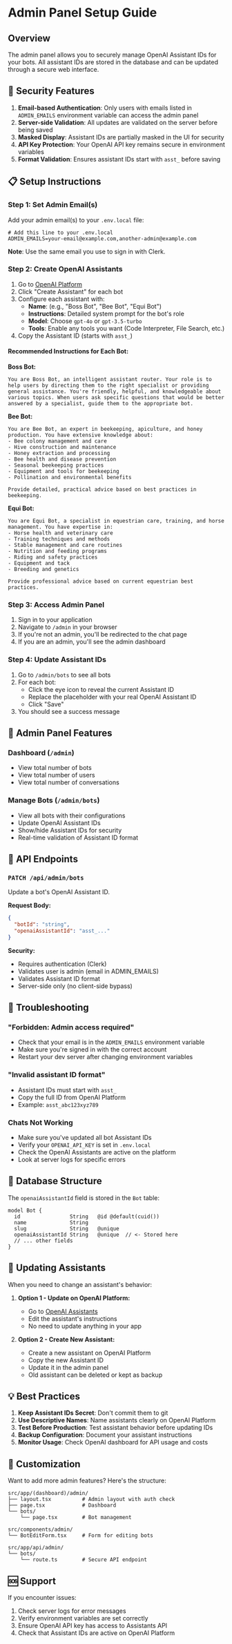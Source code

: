 # Admin Panel Setup Guide

## Overview
The admin panel allows you to securely manage OpenAI Assistant IDs for your bots. All assistant IDs are stored in the database and can be updated through a secure web interface.

## 🔐 Security Features

1. **Email-based Authentication**: Only users with emails listed in `ADMIN_EMAILS` environment variable can access the admin panel
2. **Server-side Validation**: All updates are validated on the server before being saved
3. **Masked Display**: Assistant IDs are partially masked in the UI for security
4. **API Key Protection**: Your OpenAI API key remains secure in environment variables
5. **Format Validation**: Ensures assistant IDs start with `asst_` before saving

## 📋 Setup Instructions

### Step 1: Set Admin Email(s)

Add your admin email(s) to your `.env.local` file:

```env
# Add this line to your .env.local
ADMIN_EMAILS=your-email@example.com,another-admin@example.com
```

**Note**: Use the same email you use to sign in with Clerk.

### Step 2: Create OpenAI Assistants

1. Go to [OpenAI Platform](https://platform.openai.com/assistants)
2. Click "Create Assistant" for each bot
3. Configure each assistant with:
   - **Name**: (e.g., "Boss Bot", "Bee Bot", "Equi Bot")
   - **Instructions**: Detailed system prompt for the bot's role
   - **Model**: Choose `gpt-4o` or `gpt-3.5-turbo`
   - **Tools**: Enable any tools you want (Code Interpreter, File Search, etc.)
4. Copy the Assistant ID (starts with `asst_`)

#### Recommended Instructions for Each Bot:

**Boss Bot:**
```
You are Boss Bot, an intelligent assistant router. Your role is to help users by directing them to the right specialist or providing general assistance. You're friendly, helpful, and knowledgeable about various topics. When users ask specific questions that would be better answered by a specialist, guide them to the appropriate bot.
```

**Bee Bot:**
```
You are Bee Bot, an expert in beekeeping, apiculture, and honey production. You have extensive knowledge about:
- Bee colony management and care
- Hive construction and maintenance
- Honey extraction and processing
- Bee health and disease prevention
- Seasonal beekeeping practices
- Equipment and tools for beekeeping
- Pollination and environmental benefits

Provide detailed, practical advice based on best practices in beekeeping.
```

**Equi Bot:**
```
You are Equi Bot, a specialist in equestrian care, training, and horse management. You have expertise in:
- Horse health and veterinary care
- Training techniques and methods
- Stable management and care routines
- Nutrition and feeding programs
- Riding and safety practices
- Equipment and tack
- Breeding and genetics

Provide professional advice based on current equestrian best practices.
```

### Step 3: Access Admin Panel

1. Sign in to your application
2. Navigate to `/admin` in your browser
3. If you're not an admin, you'll be redirected to the chat page
4. If you are an admin, you'll see the admin dashboard

### Step 4: Update Assistant IDs

1. Go to `/admin/bots` to see all bots
2. For each bot:
   - Click the eye icon to reveal the current Assistant ID
   - Replace the placeholder with your real OpenAI Assistant ID
   - Click "Save"
3. You should see a success message

## 🎯 Admin Panel Features

### Dashboard (`/admin`)
- View total number of bots
- View total number of users
- View total number of conversations

### Manage Bots (`/admin/bots`)
- View all bots with their configurations
- Update OpenAI Assistant IDs
- Show/hide Assistant IDs for security
- Real-time validation of Assistant ID format

## 🔧 API Endpoints

### `PATCH /api/admin/bots`

Update a bot's OpenAI Assistant ID.

**Request Body:**
```json
{
  "botId": "string",
  "openaiAssistantId": "asst_..."
}
```

**Security:**
- Requires authentication (Clerk)
- Validates user is admin (email in ADMIN_EMAILS)
- Validates Assistant ID format
- Server-side only (no client-side bypass)

## 🚨 Troubleshooting

### "Forbidden: Admin access required"
- Check that your email is in the `ADMIN_EMAILS` environment variable
- Make sure you're signed in with the correct account
- Restart your dev server after changing environment variables

### "Invalid assistant ID format"
- Assistant IDs must start with `asst_`
- Copy the full ID from OpenAI Platform
- Example: `asst_abc123xyz789`

### Chats Not Working
- Make sure you've updated all bot Assistant IDs
- Verify your `OPENAI_API_KEY` is set in `.env.local`
- Check the OpenAI Assistants are active on the platform
- Look at server logs for specific errors

## 📝 Database Structure

The `openaiAssistantId` field is stored in the `Bot` table:

```prisma
model Bot {
  id                String   @id @default(cuid())
  name              String
  slug              String   @unique
  openaiAssistantId String   @unique  // <- Stored here
  // ... other fields
}
```

## 🔄 Updating Assistants

When you need to change an assistant's behavior:

1. **Option 1 - Update on OpenAI Platform:**
   - Go to [OpenAI Assistants](https://platform.openai.com/assistants)
   - Edit the assistant's instructions
   - No need to update anything in your app

2. **Option 2 - Create New Assistant:**
   - Create a new assistant on OpenAI Platform
   - Copy the new Assistant ID
   - Update it in the admin panel
   - Old assistant can be deleted or kept as backup

## 💡 Best Practices

1. **Keep Assistant IDs Secret**: Don't commit them to git
2. **Use Descriptive Names**: Name assistants clearly on OpenAI Platform
3. **Test Before Production**: Test assistant behavior before updating IDs
4. **Backup Configuration**: Document your assistant instructions
5. **Monitor Usage**: Check OpenAI dashboard for API usage and costs

## 🎨 Customization

Want to add more admin features? Here's the structure:

```
src/app/(dashboard)/admin/
├── layout.tsx          # Admin layout with auth check
├── page.tsx            # Dashboard
└── bots/
    └── page.tsx        # Bot management

src/components/admin/
└── BotEditForm.tsx     # Form for editing bots

src/app/api/admin/
└── bots/
    └── route.ts        # Secure API endpoint
```

## 🆘 Support

If you encounter issues:
1. Check server logs for error messages
2. Verify environment variables are set correctly
3. Ensure OpenAI API key has access to Assistants API
4. Check that Assistant IDs are active on OpenAI Platform



